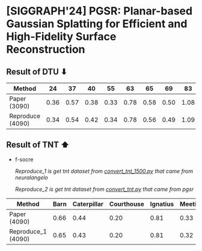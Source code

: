 # [SIGGRAPH'24] PGSR: Planar-based Gaussian Splatting for Efficient and High-Fidelity Surface Reconstruction


## Result of DTU ⬇

| Method               | 24   | 37   | 40   | 55   | 63   | 65   | 69   | 83   | 97   | 105  | 106  | 110  | 114  | 118  | 122  | Mean | Time(min)   |
|----------------------|------|------|------|------|------|------|------|------|------|------|------|------|------|------|------|------|-------------|
| Paper (3090)         | 0.36 | 0.57 | 0.38 | 0.33 | 0.78 | 0.58 | 0.50 | 1.08 | 0.63 | 0.59 | 0.46 | 0.54 | 0.30 | 0.38 | 0.34 | 0.52 | 30          |
| Reproduce (4090)     | 0.34 | 0.54 | 0.42 | 0.34 | 0.78 | 0.56 | 0.49 | 1.09 | 0.63 | 0.59 | 0.47 | 0.53 | 0.30 | 0.37 | 0.34 | 0.49 | 16.12       |


## Result of TNT ⬆

- f-socre
  
  _Reproduce_1 is get tnt dataset from [convert_tnt_1500.py](../../Preliminaries/preprocess/convert_tnt_1500.py) that came from neuralangelo_

  _Reproduce_2 is get tnt dataset from [convert_tnt.py](../../Preliminaries/preprocess/convert_tnt.py) that came from pgsr_

  
  

| Method              | Barn   | Caterpillar   | Courthouse| Ignatius   | Meetingroom   | Truck   | Mean   | Time(min)   | 
|---------------------|--------|---------------|-----------|------------|---------------|---------|--------|-------------|
| Paper (4090)        | 0.66   | 0.44          | 0.20      | 0.81       | 0.33          | 0.66    | 0.52   | 45          |
| Reproduce_1 (4090)  | 0.65   |   0.43        | 0.20      | 0.81       | 0.32          | 0.64    | 0.51   | 27.00       | 
